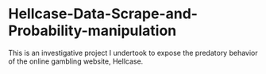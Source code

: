 # Hellcase-Data-Scrape-and-Probability-manipulation
This is an investigative project I undertook to expose the predatory behavior of the online gambling website, Hellcase.
